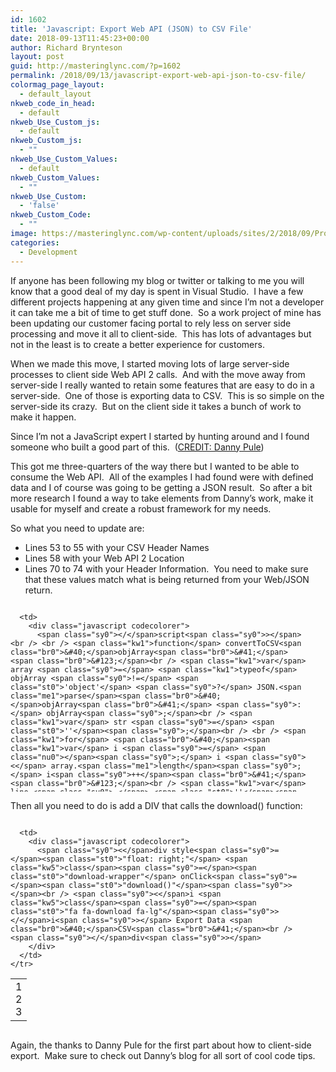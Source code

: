 ```yaml
---
id: 1602
title: 'Javascript: Export Web API (JSON) to CSV File'
date: 2018-09-13T11:45:23+00:00
author: Richard Brynteson
layout: post
guid: http://masteringlync.com/?p=1602
permalink: /2018/09/13/javascript-export-web-api-json-to-csv-file/
colormag_page_layout:
  - default_layout
nkweb_code_in_head:
  - default
nkweb_Use_Custom_js:
  - default
nkweb_Custom_js:
  - ""
nkweb_Use_Custom_Values:
  - default
nkweb_Custom_Values:
  - ""
nkweb_Use_Custom:
  - 'false'
nkweb_Custom_Code:
  - ""
image: https://masteringlync.com/wp-content/uploads/sites/2/2018/09/Program-Code-Feature-Image.jpg
categories:
  - Development
---
```

If anyone has been following my blog or twitter or talking to me you will know that a good deal of my day is spent in Visual Studio.  I have a few different projects happening at any given time and since I&#8217;m not a developer it can take me a bit of time to get stuff done.  So a work project of mine has been updating our customer facing portal to rely less on server side processing and move it all to client-side.  This has lots of advantages but not in the least is to create a better experience for customers.

When we made this move, I started moving lots of large server-side processes to client side Web API 2 calls.  And with the move away from server-side I really wanted to retain some features that are easy to do in a server-side.  One of those is exporting data to CSV.  This is so simple on the server-side its crazy.  But on the client side it takes a bunch of work to make it happen.

Since I&#8217;m not a JavaScript expert I started by hunting around and I found someone who built a good part of this.  (<a href="https://medium.com/@danny.pule/export-json-to-csv-file-using-javascript-a0b7bc5b00d2" target="_blank" rel="noopener">CREDIT: Danny Pule</a>)

This got me three-quarters of the way there but I wanted to be able to consume the Web API.  All of the examples I had found were with defined data and I of course was going to be getting a JSON result.  So after a bit more research I found a way to take elements from Danny&#8217;s work, make it usable for myself and create a robust framework for my needs.

So what you need to update are:

  * Lines 53 to 55 with your CSV Header Names
  * Lines 58 with your Web API 2 Location
  * Lines 70 to 74 with your Header Information.  You need to make sure that these values match what is being returned from your Web/JSON return.

<div class="codecolorer-container javascript default" style="overflow:auto;white-space:nowrap;width:95%;height:300px;">
  <table cellspacing="0" cellpadding="0">
    <tr>
      <td class="line-numbers">
        <div>
          1<br />2<br />3<br />4<br />5<br />6<br />7<br />8<br />9<br />10<br />11<br />12<br />13<br />14<br />15<br />16<br />17<br />18<br />19<br />20<br />21<br />22<br />23<br />24<br />25<br />26<br />27<br />28<br />29<br />30<br />31<br />32<br />33<br />34<br />35<br />36<br />37<br />38<br />39<br />40<br />41<br />42<br />43<br />44<br />45<br />46<br />47<br />48<br />49<br />50<br />51<br />52<br />53<br />54<br />55<br />56<br />57<br />58<br />59<br />60<br />61<br />62<br />63<br />64<br />65<br />66<br />67<br />68<br />69<br />70<br />71<br />72<br />73<br />74<br />75<br />76<br />77<br />78<br />79<br />80<br />81<br />82<br />83<br />84<br />85<br />86<br />87<br />88<br />89<br />90<br />91<br />92<br />93<br />94<br />
        </div>
      </td>
      
      <td>
        <div class="javascript codecolorer">
          <span class="sy0"></</span>script<span class="sy0">></span><br /> <br /> <span class="kw1">function</span> convertToCSV<span class="br0">&#40;</span>objArray<span class="br0">&#41;</span> <span class="br0">&#123;</span><br /> <span class="kw1">var</span> array <span class="sy0">=</span> <span class="kw1">typeof</span> objArray <span class="sy0">!=</span> <span class="st0">'object'</span> <span class="sy0">?</span> JSON.<span class="me1">parse</span><span class="br0">&#40;</span>objArray<span class="br0">&#41;</span> <span class="sy0">:</span> objArray<span class="sy0">;</span><br /> <span class="kw1">var</span> str <span class="sy0">=</span> <span class="st0">''</span><span class="sy0">;</span><br /> <br /> <span class="kw1">for</span> <span class="br0">&#40;</span><span class="kw1">var</span> i <span class="sy0">=</span> <span class="nu0"></span><span class="sy0">;</span> i <span class="sy0"><</span> array.<span class="me1">length</span><span class="sy0">;</span> i<span class="sy0">++</span><span class="br0">&#41;</span> <span class="br0">&#123;</span><br /> <span class="kw1">var</span> line <span class="sy0">=</span> <span class="st0">''</span><span class="sy0">;</span><br /> <span class="kw1">for</span> <span class="br0">&#40;</span><span class="kw1">var</span> index <span class="kw1">in</span> array<span class="br0">&#91;</span>i<span class="br0">&#93;</span><span class="br0">&#41;</span> <span class="br0">&#123;</span><br /> <span class="kw1">if</span> <span class="br0">&#40;</span>line <span class="sy0">!=</span> <span class="st0">''</span><span class="br0">&#41;</span> line <span class="sy0">+=</span> <span class="st0">','</span><br /> <br /> line <span class="sy0">+=</span> <span class="st0">'"'</span> <span class="sy0">+</span> array<span class="br0">&#91;</span>i<span class="br0">&#93;</span><span class="br0">&#91;</span>index<span class="br0">&#93;</span> <span class="sy0">+</span> <span class="st0">'"'</span><span class="sy0">;</span><br /> <span class="br0">&#125;</span><br /> <br /> str <span class="sy0">+=</span> line <span class="sy0">+</span> <span class="st0">'<span class="es0">\r</span><span class="es0">\n</span>'</span><span class="sy0">;</span><br /> <span class="br0">&#125;</span><br /> <br /> <span class="kw1">return</span> str<span class="sy0">;</span><br /> <span class="br0">&#125;</span><br /> <br /> <span class="kw1">function</span> exportCSVFile<span class="br0">&#40;</span>headers<span class="sy0">,</span> items<span class="sy0">,</span> fileTitle<span class="br0">&#41;</span> <span class="br0">&#123;</span><br /> <span class="kw1">if</span> <span class="br0">&#40;</span>headers<span class="br0">&#41;</span> <span class="br0">&#123;</span><br /> items.<span class="me1">unshift</span><span class="br0">&#40;</span>headers<span class="br0">&#41;</span><span class="sy0">;</span><br /> <span class="br0">&#125;</span><br /> <br /> <span class="co1">// Convert Object to JSON</span><br /> <span class="kw1">var</span> jsonObject <span class="sy0">=</span> JSON.<span class="me1">stringify</span><span class="br0">&#40;</span>items<span class="br0">&#41;</span><span class="sy0">;</span><br /> <br /> <span class="kw1">var</span> csv <span class="sy0">=</span> <span class="kw1">this</span>.<span class="me1">convertToCSV</span><span class="br0">&#40;</span>jsonObject<span class="br0">&#41;</span><span class="sy0">;</span><br /> <br /> <span class="kw1">var</span> exportedFilenmae <span class="sy0">=</span> fileTitle <span class="sy0">+</span> <span class="st0">'.csv'</span> <span class="sy0">||</span> <span class="st0">'export.csv'</span><span class="sy0">;</span><br /> <br /> <span class="kw1">var</span> blob <span class="sy0">=</span> <span class="kw1">new</span> Blob<span class="br0">&#40;</span><span class="br0">&#91;</span>csv<span class="br0">&#93;</span><span class="sy0">,</span> <span class="br0">&#123;</span> type<span class="sy0">:</span> <span class="st0">'text/csv;charset=utf-8;'</span> <span class="br0">&#125;</span><span class="br0">&#41;</span><span class="sy0">;</span><br /> <span class="kw1">if</span> <span class="br0">&#40;</span>navigator.<span class="me1">msSaveBlob</span><span class="br0">&#41;</span> <span class="br0">&#123;</span> <span class="co1">// IE 10+</span><br /> navigator.<span class="me1">msSaveBlob</span><span class="br0">&#40;</span>blob<span class="sy0">,</span> exportedFilenmae<span class="br0">&#41;</span><span class="sy0">;</span><br /> <span class="br0">&#125;</span> <span class="kw1">else</span> <span class="br0">&#123;</span><br /> <span class="kw1">var</span> link <span class="sy0">=</span> document.<span class="me1">createElement</span><span class="br0">&#40;</span><span class="st0">"a"</span><span class="br0">&#41;</span><span class="sy0">;</span><br /> <span class="kw1">if</span> <span class="br0">&#40;</span>link.<span class="me1">download</span> <span class="sy0">!==</span> <span class="kw2">undefined</span><span class="br0">&#41;</span> <span class="br0">&#123;</span> <span class="co1">// feature detection</span><br /> <span class="co1">// Browsers that support HTML5 download attribute</span><br /> <span class="kw1">var</span> url <span class="sy0">=</span> URL.<span class="me1">createObjectURL</span><span class="br0">&#40;</span>blob<span class="br0">&#41;</span><span class="sy0">;</span><br /> link.<span class="me1">setAttribute</span><span class="br0">&#40;</span><span class="st0">"href"</span><span class="sy0">,</span> url<span class="br0">&#41;</span><span class="sy0">;</span><br /> link.<span class="me1">setAttribute</span><span class="br0">&#40;</span><span class="st0">"download"</span><span class="sy0">,</span> exportedFilenmae<span class="br0">&#41;</span><span class="sy0">;</span><br /> link.<span class="me1">style</span>.<span class="me1">visibility</span> <span class="sy0">=</span> <span class="st0">'hidden'</span><span class="sy0">;</span><br /> document.<span class="me1">body</span>.<span class="me1">appendChild</span><span class="br0">&#40;</span>link<span class="br0">&#41;</span><span class="sy0">;</span><br /> link.<span class="me1">click</span><span class="br0">&#40;</span><span class="br0">&#41;</span><span class="sy0">;</span><br /> document.<span class="me1">body</span>.<span class="me1">removeChild</span><span class="br0">&#40;</span>link<span class="br0">&#41;</span><span class="sy0">;</span><br /> <span class="br0">&#125;</span><br /> <span class="br0">&#125;</span><br /> <span class="br0">&#125;</span><br /> <br /> <span class="kw1">function</span> download<span class="br0">&#40;</span><span class="br0">&#41;</span> <span class="br0">&#123;</span><br /> <span class="kw1">var</span> headers <span class="sy0">=</span> <span class="br0">&#123;</span><br /> CustomerName<span class="sy0">:</span> <span class="st0">"Customer"</span><span class="sy0">,</span><br /> InvoiceEmail<span class="sy0">:</span> <span class="st0">"Invoice Address"</span><span class="sy0">,</span><br /> TechnicalEmail<span class="sy0">:</span> <span class="st0">"Technical Address"</span><br /> <span class="br0">&#125;</span><span class="sy0">;</span><br /> <br /> let url <span class="sy0">=</span> <span class="st0">'https://api.domain.com/GetContacts/{variable}/{variable}'</span><span class="sy0">;</span><br /> <br /> fetch<span class="br0">&#40;</span>url<span class="br0">&#41;</span><br /> .<span class="me1">then</span><span class="br0">&#40;</span>res <span class="sy0">=></span> res.<span class="me1">json</span><span class="br0">&#40;</span><span class="br0">&#41;</span><span class="br0">&#41;</span><br /> .<span class="me1">then</span><span class="br0">&#40;</span><span class="br0">&#40;</span>out<span class="br0">&#41;</span> <span class="sy0">=></span> <span class="br0">&#123;</span><br /> <br /> <span class="kw1">var</span> itemsNotFormatted <span class="sy0">=</span> <span class="br0">&#91;</span><span class="br0">&#93;</span><span class="sy0">;</span><br /> itemsNotFormatted <span class="sy0">=</span> out<span class="sy0">;</span><br /> <br /> <span class="kw1">var</span> itemsFormatted <span class="sy0">=</span> <span class="br0">&#91;</span><span class="br0">&#93;</span><span class="sy0">;</span><br /> <br /> <span class="co1">// format the data</span><br /> itemsNotFormatted.<span class="me1">forEach</span><span class="br0">&#40;</span><span class="br0">&#40;</span>item<span class="br0">&#41;</span> <span class="sy0">=></span> <span class="br0">&#123;</span><br /> itemsFormatted.<span class="me1">push</span><span class="br0">&#40;</span><span class="br0">&#123;</span><br /> Name1<span class="sy0">:</span> item.<span class="me1">Value1</span><span class="sy0">,</span><br /> Name2<span class="sy0">:</span> item.<span class="me1">Value2</span><span class="sy0">,</span><br /> Name3<span class="sy0">:</span> item.<span class="me1">Value3</span><br /> <span class="br0">&#125;</span><span class="br0">&#41;</span><span class="sy0">;</span><br /> <span class="br0">&#125;</span><span class="br0">&#41;</span><span class="sy0">;</span><br /> <br /> <span class="kw1">var</span> fileTitle <span class="sy0">=</span> <span class="st0">'AdditionalCompanyContacts'</span><span class="sy0">;</span><br /> <br /> exportCSVFile<span class="br0">&#40;</span>headers<span class="sy0">,</span> itemsFormatted<span class="sy0">,</span> fileTitle<span class="br0">&#41;</span><span class="sy0">;</span><br /> <br /> <span class="br0">&#125;</span><span class="br0">&#41;</span><br /> .<span class="kw1">catch</span><span class="br0">&#40;</span>err <span class="sy0">=></span> <span class="br0">&#123;</span> <span class="kw1">throw</span> err <span class="br0">&#125;</span><span class="br0">&#41;</span><span class="sy0">;</span><br /> <span class="br0">&#125;</span><br /> <span class="sy0"></</span>script<span class="sy0">></span><br /> <br /> <span class="sy0"><</span>style type<span class="sy0">=</span><span class="st0">"text/css"</span><span class="sy0">></span><br /> .<span class="me1">download</span><span class="sy0">-</span>wrapper <span class="br0">&#123;</span><br /> cursor<span class="sy0">:</span> pointer<span class="sy0">;</span><br /> <span class="sy0">&:</span>hover <span class="br0">&#123;</span><br /> opacity<span class="sy0">:</span> .7<span class="sy0">;</span><br /> <span class="br0">&#125;</span><br /> <span class="br0">&#125;</span><br /> <span class="sy0"></</span>style<span class="sy0">></span>
        </div>
      </td>
    </tr>
  </table>
</div>

Then all you need to do is add a DIV that calls the download() function:

<div class="codecolorer-container javascript default" style="overflow:auto;white-space:nowrap;width:95%;">
  <table cellspacing="0" cellpadding="0">
    <tr>
      <td class="line-numbers">
        <div>
          1<br />2<br />3<br />
        </div>
      </td>
      
      <td>
        <div class="javascript codecolorer">
          <span class="sy0"><</span>div style<span class="sy0">=</span><span class="st0">"float: right;"</span> <span class="kw5">class</span><span class="sy0">=</span><span class="st0">"download-wrapper"</span> onClick<span class="sy0">=</span><span class="st0">"download()"</span><span class="sy0">></span><br /> <span class="sy0"><</span>i <span class="kw5">class</span><span class="sy0">=</span><span class="st0">"fa fa-download fa-lg"</span><span class="sy0">></</span>i<span class="sy0">></span> Export Data <span class="br0">&#40;</span>CSV<span class="br0">&#41;</span><br /> <span class="sy0"></</span>div<span class="sy0">></span>
        </div>
      </td>
    </tr>
  </table>
</div>

Again, the thanks to Danny Pule for the first part about how to client-side export.  Make sure to check out Danny&#8217;s blog for all sort of cool code tips.